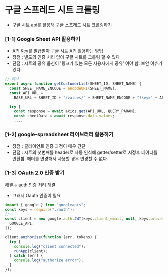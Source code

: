 # 구글 스프레드 시트 크롤링

- 구글 시트 api를 활용해 구글 스프레드 시트 크롤링하기

### [1-1] Google Sheet API 활용하기

- API Key를 발급받아 구글 시트 API 활용하는 방법
- 장점 : 별도의 인증 처리 없이 구글 시트를 크롤링 할 수 있다
- 단점 : 시트의 공유 옵션이 '링크가 있는 모든 사용자에게 공유' 여야 함. 보안 이슈가 있다.

```jsx
// 예시
export async function getCustomerList(SHEET_ID, SHEET_NAME) {
  const SHEET_NAME_ENCODE = encodeURI(SHEET_NAME);
  const API_URL =
    BASE_URL + SHEET_ID + "/values/" + SHEET_NAME_ENCODE + "?key=" + API_KEY;

  try {
    const response = await axios.get(API_URL, QUERY_PARAM);
    const sheetData = await response.data.values;
	....
```

### [1-2] google-spreadsheet 라이브러리 활용하기

- 장점 : 클라이언트 인증 과정이 매우 간단
- 단점 : 시트의 첫번째를 header로 자동 인식해 getter/setter로 지정후 데이터를 반환함. 헤더를 변경해서 사용할 경우 변경할 수 없다.

### [1-3] OAuth 2.0 인증 받기

해결→ auth 인증 처리 해결

- 그래서 Oauth 인증이 필요

```jsx
import { google } from "googleapis";
const keys = require("./auth");
//...
const client = new google.auth.JWT(keys.client_email, null, keys.private_key, [
  GOOGLE_API,
]);

client.authorize(function (err, tokens) {
  try {
    console.log("client connected");
    runApp(client);
  } catch (err) {
    console.log("authorize error");
  }
});
```
